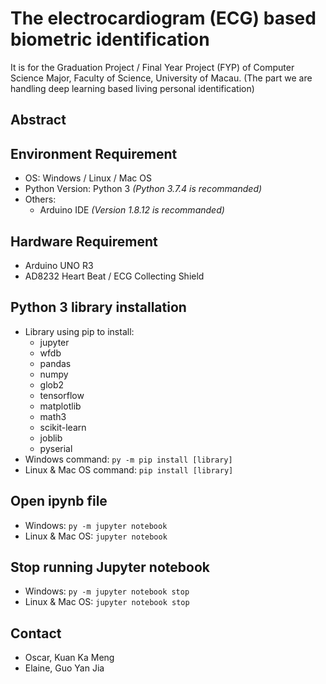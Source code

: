 # The electrocardiogram (ECG) based biometric identification
It is for the Graduation Project / Final Year Project (FYP) of Computer Science Major, Faculty of Science, University of Macau. 
(The part we are handling deep learning based living personal identification)

## Abstract

## Environment Requirement
* OS: Windows / Linux / Mac OS
* Python Version: Python 3 *(Python 3.7.4 is recommanded)*
* Others:
  - Arduino IDE *(Version 1.8.12 is recommanded)*

## Hardware Requirement
* Arduino UNO R3
* AD8232 Heart Beat / ECG Collecting Shield

## Python 3 library installation
* Library using pip to install:
  - jupyter
  - wfdb
  - pandas
  - numpy
  - glob2
  - tensorflow
  - matplotlib
  - math3
  - scikit-learn
  - joblib
  - pyserial
* Windows command: <code>py -m pip install [library]</code>
* Linux & Mac OS command: <code>pip install [library]</code>

## Open ipynb file
* Windows: <code>py -m jupyter notebook</code>
* Linux & Mac OS: <code>jupyter notebook</code>

## Stop running Jupyter notebook
* Windows: <code>py -m jupyter notebook stop</code>
* Linux & Mac OS: <code>jupyter notebook stop</code>

## Contact
* Oscar, Kuan Ka Meng
* Elaine, Guo Yan Jia
